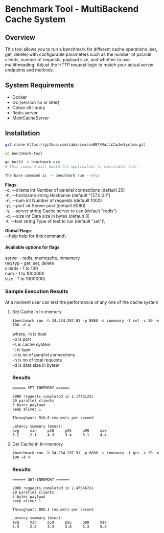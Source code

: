 # Benchmark Tool - MultiBackend Cache System

## Overview
This tool allows you to run a benchmark for different cache operations (set, get, delete)
with configurable parameters such as the number of parallel clients, number of requests, payload size, 
and whether to use multithreading. Adjust the HTTP request logic to match your actual server endpoints and methods.

## System Requirements
- Docker
- Go (version 1.x or later)
- Cobra-cli library
- Redis server
- MemCacheServer

## Installation
```bash
git clone https://github.com/sabarivasan007/MultiCacheSystem.git

cd benchmark-tool

go build -o benchmark.exe
# This command will build the application to executable file

The base command is -> benchmark run --help
```

**Flags**:\
    -c, --clients int       Number of parallel connections (default 20)\
    -h, --hostname string   Hostname (default "127.0.0.1")\
    -n, --num int           Number of requests (default 1000)\
    -p, --port int          Server post (default 8080)\
    -s, --server string     Cache server to use (default "redis")\
    -d, --size int          Data size in bytes (default 3)\
    -t, --test string       Type of test to run (default "set")\

**Global Flags**:\
    --help   help for this command\

#### Available options for flags

server  - redis, memcache, inmemory\
req typ - get, set, delete\
clients - 1 to 100\
num     - 1 to 1000000\
size    - 1 to 1000000\


### Sample Execution Results

At a moment user can test the performance of any one of the cache system

1. Set Cache in In-memory
     
    ```
    $benchmark run -h 34.234.207.91 -p 8080 -s inmemory -t set -c 20 -n 100 -d 4
    ```

    where,
          -h is host\
          -p is port\
          -s is cache system\
          -t is type\
          -c is no of parallel connections\
          -n is no of total requests\
          -d is data size in bytes\

    ### Results

    ```
    ====== SET-INMEMORY ======

    2000 requests completed in 2.1776122s
    20 parallel clients
    3 bytes payload
    keep alive: 1

    Throughput: 918.6 requests per second

    Latency summary (msec):
    avg     min     p50     p95     p99     max
    3.2     2.1     4.3     3.4     3.1     4.4
    ```


2. Get Cache in In=memory
 
    ```
    $benchmark run -h 34.234.207.91 -p 8080 -s inmemory -t get -c 20 -n 100 -d 4
    ```

    ### Results
    ```
    ====== GET-INMEMORY ======

    2000 requests completed in 2.4754672s
    20 parallel clients
    3 bytes payload
    keep alive: 1

    Throughput: 808.1 requests per second

    Latency summary (msec):
    avg     min     p50     p95     p99     max
    3.4     2.5     4.3     3.6     3.3     5.3
    ```